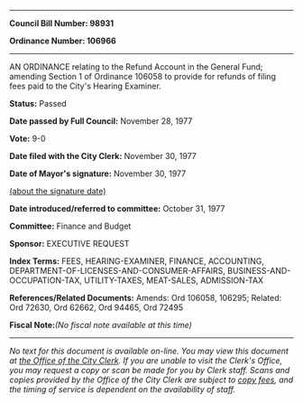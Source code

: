 

********

**Council Bill Number: 98931**
   
**Ordinance Number: 106966**
********

 AN ORDINANCE relating to the Refund Account in the General Fund; amending Section 1 of Ordinance 106058 to provide for refunds of filing fees paid to the City's Hearing Examiner.

**Status:** Passed
   
**Date passed by Full Council:** November 28, 1977
   
**Vote:** 9-0
   
**Date filed with the City Clerk:** November 30, 1977
   
**Date of Mayor's signature:** November 30, 1977
   
[(about the signature date)](/~public/approvaldate.htm)
   
   
   
**Date introduced/referred to committee:** October 31, 1977
   
**Committee:** Finance and Budget
   
**Sponsor:** EXECUTIVE REQUEST
   
   
**Index Terms:** FEES, HEARING-EXAMINER, FINANCE, ACCOUNTING, DEPARTMENT-OF-LICENSES-AND-CONSUMER-AFFAIRS, BUSINESS-AND-OCCUPATION-TAX, UTILITY-TAXES, MEAT-SALES, ADMISSION-TAX

**References/Related Documents:** Amends: Ord 106058, 106295; Related: Ord 72630, Ord 62662, Ord 94465, Ord 72495

**Fiscal Note:**_(No fiscal note available at this time)_
********

_No text for this document is available on-line. You may view this document at [the Office of the City Clerk](http://www.seattle.gov/leg/clerk/contactUs.htm). If you are unable to visit the Clerk's Office, you may request a copy or scan be made for you by Clerk staff. Scans and copies provided by the Office of the City Clerk are subject to [copy fees](http://clerk.seattle.gov/~public/clerkfees.htm), and the timing of service is dependent on the availability of staff._

